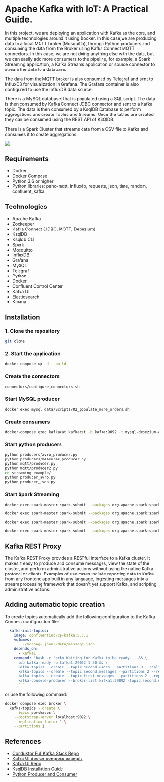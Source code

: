 # Apache Kafka with IoT: A Practical Guide.

In this project, we are deploying an application with Kafka as the core, and multiple technologies around it using Docker. In this case,we are producing data to a local MQTT broker (Mosquitto), through Python producers and consuming the data from the Broker using Kafka Connect MQTT connectors. In this case, we are not doing anything else with the data, but we can easily add more consumers to the pipeline, for example, a Spark Streaming application, a Kafka Streams application or source connector to stream the data to a database.

The data from the MQTT broker is also consumed by Telegraf and sent to InfluxDB for visualization in Grafana. The Grafana container is also configured to use the InfluxDB data source.

There is a MySQL databaset that is populated using a SQL script. The data is then consumed by Kafka Connect JDBC connector and sent to a Kafka topic. The data is then consumed by a KsqlDB Database to perform aggregations and create Tables and Streams. Once the tables are created they can be consumed using the REST API of KSQlDB.

There is a Spark Cluster that streams data from a CSV file to Kafka and consumes it to create aggregations.

<img src="./assets/structure.png" />

## Requirements

- Docker
- Docker Compose
- Python 3.6 or higher
- Python libraries: paho-mqtt, influxdb, requests, json, time, random, confluent_kafka

## Technologies

- Apache Kafka
- Zookeeper
- Kafka Connect (JDBC, MQTT, Debezium)
- KsqlDB
- Ksqldb CLI
- Spark
- Mosquitto
- InfluxDB
- Grafana
- MySQL
- Telegraf
- Python
- Docker
- Confluent Control Center
- Kafka UI
- Elasticsearch
- Kibana

## Installation

### 1. Clone the repository

```bash
git clone
```

### 2. Start the application

```bash
docker-compose up -d --build
```

### Create the connectors

```bash
connectors/configure_connectors.sh
```

### Start MySQL producer

```bash
docker exec mysql data/Scripts/02_populate_more_orders.sh
```

### Create consumers

```bash
docker-compose exec kafkacat kafkacat -b kafka:9092 -t mysql-debezium-asgard.demo.ORDERS -C -o -1 -q -r http://schema-registry:8085 -s avro
```

### Start python producers

```bash
python producers/avro_producer.py
python producers/measures_producer.py
python mqtt/producer.py
python mqtt/producer2.py
cd streaming_example/
python producer_avro.py
python producer_json.py
```

### Start Spark Streaming

```bash
docker exec spark-master spark-submit --packages org.apache.spark:spark-sql-kafka-0-10_2.12:3.3.0 /src/streaming/stream_dataset_to_kafka.py

docker exec spark-master spark-submit --packages org.apache.spark:spark-sql-kafka-0-10_2.12:3.3.0 /src/streaming/stream_dataset_to_kafka_slow.py

docker exec spark-master spark-submit --packages org.apache.spark:spark-sql-kafka-0-10_2.12:3.3.0 /src/streaming/stream_group_by.py

docker exec spark-master spark-submit --packages org.apache.spark:spark-sql-kafka-0-10_2.12:3.3.0 /src/streaming/stream_tumbling_wind_5min_group.py
```

## Kafka REST Proxy

The Kafka REST Proxy provides a RESTful interface to a Kafka cluster. It makes it easy to produce and consume messages, view the state of the cluster, and perform administrative actions without using the native Kafka protocol or clients. Examples of use cases include reporting data to Kafka from any frontend app built in any language, ingesting messages into a stream processing framework that doesn't yet support Kafka, and scripting administrative actions.

## Adding automatic topic creation

To create topics automatically add the following configuration to the Kafka Connect configuration file:

````yml
  kafka-init-topics:
    image: confluentinc/cp-kafka:5.3.1
    volumes:
      - ./message.json:/data/message.json
    depends_on:
      - kafka1
    command: "bash -c 'echo Waiting for Kafka to be ready... && \
      cub kafka-ready -b kafka1:29092 1 30 && \
      kafka-topics --create --topic second.users --partitions 3 --replication-factor 1 --if-not-exists --zookeeper zookeeper1:2181 && \
      kafka-topics --create --topic second.messages --partitions 2 --replication-factor 1 --if-not-exists --zookeeper zookeeper1:2181 && \
      kafka-topics --create --topic first.messages --partitions 2 --replication-factor 1 --if-not-exists --zookeeper zookeeper0:2181 && \
      kafka-console-producer --broker-list kafka1:29092 -topic second.users < /data/message.json'"
      ```
````

or use the following command:

```bash
docker compose exec broker \
  kafka-topics --create \
    --topic purchases \
    --bootstrap-server localhost:9092 \
    --replication-factor 1 \
    --partitions 1
```

## References

- [Conduktor Full Kafka Stack Repo](https://github.com/conduktor/kafka-stack-docker-compose/blob/master/full-stack.yml)
- [Kafka UI docker compose example](https://github.com/provectus/kafka-ui/blob/master/documentation/compose/kafka-ui.yaml)
- [Kafka UI Repo](https://github.com/provectus/kafka-ui)
- [KsqlDB Installation Guide](https://docs.ksqldb.io/en/0.8.x-ksqldb/operate-and-deploy/installation/installing/)
- [Python Producer and Consumer](https://github.com/confluentinc/confluent-kafka-python)
